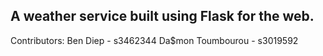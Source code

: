A weather service built using Flask for the web.
-------------------------------------------------
Contributors:
Ben Diep - s3462344
Da$mon Toumbourou - s3019592
